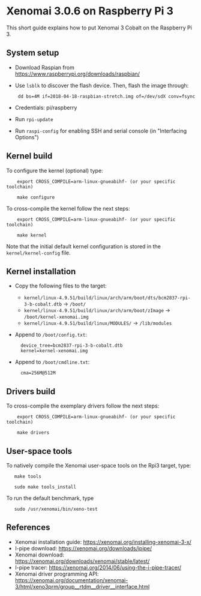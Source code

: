 Xenomai 3.0.6 on Raspberry Pi 3
===============================

This short guide explains how to put Xenomai 3 Cobalt on the Raspberry Pi 3.

System setup
------------

* Download Raspian from https://www.raspberrypi.org/downloads/raspbian/

* Use ```lsblk``` to discover the flash device. Then, flash the image through:

       dd bs=4M if=2018-04-18-raspbian-stretch.img of=/dev/sdX conv=fsync

* Credentials: pi/raspberry

* Run ```rpi-update```

* Run ```raspi-config``` for enabling SSH and serial console (in "Interfacing Options")


Kernel build
------------

To configure the kernel (optional) type:

        export CROSS_COMPILE=arm-linux-gnueabihf- (or your specific toolchain)

        make configure

To cross-compile the kernel follow the next steps:

        export CROSS_COMPILE=arm-linux-gnueabihf- (or your specific toolchain)

        make kernel

Note that the initial default kernel configuration is stored in the ```kernel/kernel-config``` file.


Kernel installation
-------------------

* Copy the following files to the target:

  * ```kernel/linux-4.9.51/build/linux/arch/arm/boot/dts/bcm2837-rpi-3-b-cobalt.dtb``` -> ```/boot/```
  * ```kernel/linux-4.9.51/build/linux/arch/arm/boot/zImage``` -> ```/boot/kernel-xenomai.img```
  * ```kernel/linux-4.9.51/build/linux/MODULES/``` -> ```/lib/modules```

* Append to ```/boot/config.txt```:

        device_tree=bcm2837-rpi-3-b-cobalt.dtb
        kernel=kernel-xenomai.img

* Append to ```/boot/cmdline.txt```:

        cma=256M@512M


Drivers build
-------------


To cross-compile the exemplary drivers follow the next steps:

        export CROSS_COMPILE=arm-linux-gnueabihf- (or your specific toolchain)

        make drivers


User-space tools
----------------

To natively compile the Xenomai user-space tools on the Rpi3 target, type:

       make tools

       sudo make tools_install

 To run the default benchmark, type

       sudo /usr/xenomai/bin/xeno-test


References
----------
* Xenomai installation guide: https://xenomai.org/installing-xenomai-3-x/
* I-pipe download: https://xenomai.org/downloads/ipipe/
* Xenomai download: https://xenomai.org/downloads/xenomai/stable/latest/
* I-pipe tracer: https://xenomai.org/2014/06/using-the-i-pipe-tracer/
* Xenomai driver programming API: https://xenomai.org/documentation/xenomai-3/html/xeno3prm/group__rtdm__driver__interface.html


